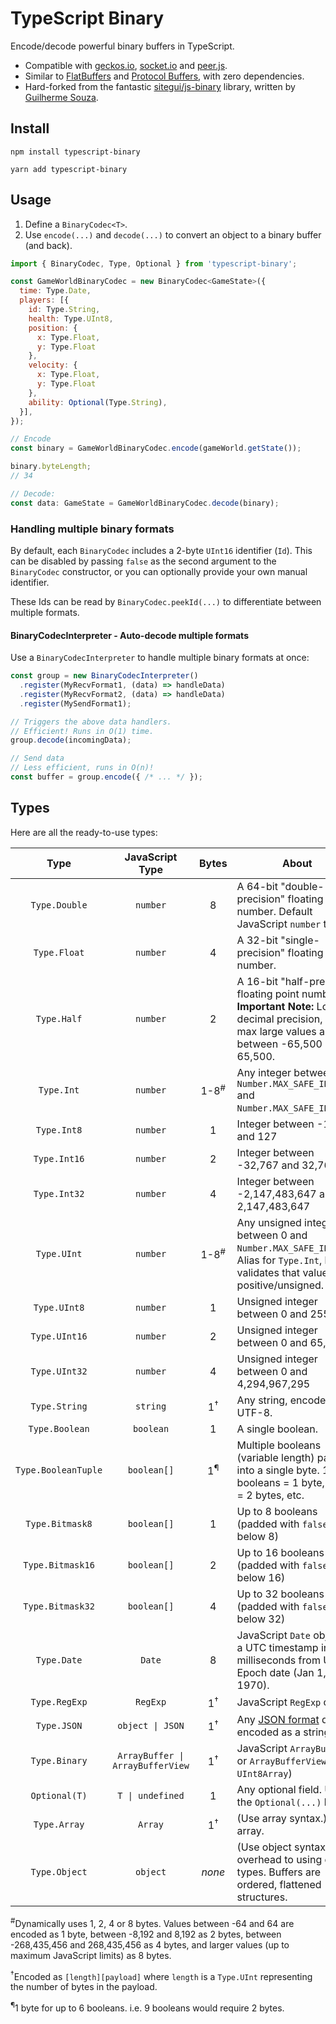 # TypeScript Binary

Encode/decode powerful binary buffers in TypeScript.

* Compatible with [geckos.io](https://github.com/geckosio/geckos.io), [socket.io](https://github.com/socketio/socket.io) and [peer.js](https://github.com/peers/peerjs).
* Similar to [FlatBuffers](https://github.com/google/flatbuffers) and [Protocol Buffers](https://protobuf.dev/), with zero dependencies.
* Hard-forked from the fantastic [sitegui/js-binary](https://github.com/sitegui/js-binary) library, written by [Guilherme Souza](https://github.com/sitegui). 

## Install

`npm install typescript-binary`

`yarn add typescript-binary`

## Usage

1. Define a `BinaryCodec<T>`.
2. Use `encode(...)` and `decode(...)` to convert an object to a binary buffer (and back).

```js
import { BinaryCodec, Type, Optional } from 'typescript-binary';

const GameWorldBinaryCodec = new BinaryCodec<GameState>({
  time: Type.Date,
  players: [{
    id: Type.String,
    health: Type.UInt8,
    position: {
      x: Type.Float,
      y: Type.Float
    },
    velocity: {
      x: Type.Float,
      y: Type.Float
    },
    ability: Optional(Type.String),
  }],
});

// Encode
const binary = GameWorldBinaryCodec.encode(gameWorld.getState());

binary.byteLength;
// 34

// Decode:
const data: GameState = GameWorldBinaryCodec.decode(binary);
```

### Handling multiple binary formats

By default, each `BinaryCodec` includes a 2-byte `UInt16` identifier (`Id`). This can be disabled by passing `false` as the second argument to the `BinaryCodec` constructor, or you can optionally provide your own manual identifier.

These Ids can be read by `BinaryCodec.peekId(...)` to differentiate between multiple formats.

#### BinaryCodecInterpreter - Auto-decode multiple formats

Use a `BinaryCodecInterpreter` to handle multiple binary formats at once:

```ts
const group = new BinaryCodecInterpreter()
  .register(MyRecvFormat1, (data) => handleData)
  .register(MyRecvFormat2, (data) => handleData)
  .register(MySendFormat1);

// Triggers the above data handlers.
// Efficient! Runs in O(1) time.
group.decode(incomingData);

// Send data
// Less efficient, runs in O(n)!
const buffer = group.encode({ /* ... */ });
```

## Types

Here are all the ready-to-use types:

| **Type** | **JavaScript Type** | **Bytes** | **About** |
|:---:|:---:|:---:|---|
| `Type.Double` | `number` | 8 | A 64-bit "double-precision" floating point number. Default JavaScript `number` type. |
| `Type.Float` | `number` | 4 | A 32-bit "single-precision" floating point number. |
| `Type.Half` | `number` | 2 | A 16-bit "half-precision" floating point number. **Important Note:** Low decimal precision, and max large values are between -65,500 and 65,500. |
| `Type.Int` | `number` | 1-8<sup>#</sup> | Any integer between `-Number.MAX_SAFE_INTEGER` and `Number.MAX_SAFE_INTEGER`.|
| `Type.Int8` | `number` | 1 | Integer between -127 and 127 |
| `Type.Int16` | `number` | 2 | Integer between -32,767 and 32,767 |
| `Type.Int32` | `number` | 4 | Integer between -2,147,483,647 and 2,147,483,647 |
| `Type.UInt` | `number` | 1-8<sup>#</sup> | Any unsigned integer between 0 and `Number.MAX_SAFE_INTEGER`. Alias for `Type.Int`, but validates that values are positive/unsigned. |
| `Type.UInt8` | `number` | 1 | Unsigned integer between 0 and 255 |
| `Type.UInt16` | `number` | 2 | Unsigned integer between 0 and 65,535 |
| `Type.UInt32` | `number` | 4 | Unsigned integer between 0 and 4,294,967,295 |
| `Type.String` | `string` | 1<sup>†</sup> | Any string, encoded as UTF-8. |
| `Type.Boolean` | `boolean` | 1 | A single boolean. |
| `Type.BooleanTuple` | `boolean[]` | 1<sup>¶</sup> | Multiple booleans (variable length) packed into a single byte. 1-6 booleans = 1 byte, 7-12 = 2 bytes, etc. |
| `Type.Bitmask8` | `boolean[]` | 1 | Up to 8 booleans (padded with `false` below 8) |
| `Type.Bitmask16` | `boolean[]` | 2 | Up to 16 booleans (padded with `false` below 16) |
| `Type.Bitmask32` | `boolean[]` | 4 | Up to 32 booleans (padded with `false` below 32) |
| `Type.Date` | `Date` | 8 | JavaScript `Date` object as a UTC timestamp in milliseconds from Unix Epoch date (Jan 1, 1970). |
| `Type.RegExp` | `RegExp` | 1<sup>†</sup> | JavaScript `RegExp` object. |
| `Type.JSON` | `object \| JSON` | 1<sup>†</sup> | Any [JSON format](http://json.org/) data, encoded as a string. |
| `Type.Binary` | `ArrayBuffer \| ArrayBufferView` | 1<sup>†</sup> | JavaScript `ArrayBuffer` or `ArrayBufferView` (i.e. `UInt8Array`) |
| `Optional(T)` | `T \| undefined` | 1 | Any optional field. Use the `Optional(...)` helper. |
| `Type.Array` | `Array` | 1<sup>†</sup> | (Use array syntax.) Any array. |
| `Type.Object` | `object` | _none_ | (Use object syntax.) No overhead to using object types. Buffers are ordered, flattened structures. |

<sup>#</sup>Dynamically uses 1, 2, 4 or 8 bytes. Values between -64 and 64 are encoded as 1 byte, between -8,192 and 8,192 as 2 bytes, between -268,435,456 and 268,435,456 as 4 bytes, and larger values (up to maximum JavaScript limits) as 8 bytes.

<sup>†</sup>Encoded as `[length][payload]` where `length` is a `Type.UInt` representing the number of bytes in the payload.

<sup>¶</sup>1 byte for up to 6 booleans. i.e. 9 booleans would require 2 bytes.


